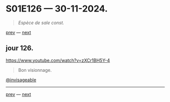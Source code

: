 # S01E126 — 30-11-2024.

> *Espèce de sale const.*

[prev](S01E125-30-11-2024.md) — [next](S01E127-02-12-2024.md)     

## jour 126.

https://www.youtube.com/watch?v=zXCr1BH5Y-4

> Bon visionnage.

[@invisageable](https://twitter.com/invisageable)   

---

[prev](S01E125-30-11-2024.md) — [next](S01E127-02-12-2024.md)   
